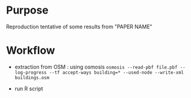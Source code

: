 
# Purpose

Reproduction tentative of some results from "PAPER NAME"

# Workflow

 - extraction from OSM : using osmosis
  `osmosis --read-pbf file.pbf --log-progress --tf accept-ways building=* --used-node --write-xml buildings.osm`

 - run R script


